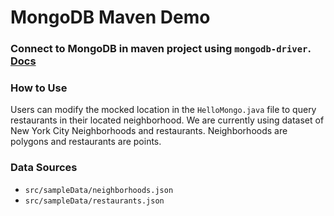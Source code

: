 # MongoDB Maven Demo


### Connect to MongoDB in maven project using `mongodb-driver`. [Docs](https://mongodb.github.io/mongo-java-driver/3.2/driver/getting-started/installation-guide/)

### How to Use
Users can modify the mocked location in the `HelloMongo.java` file to query restaurants in their located neighborhood. We are currently using dataset of 
New York City Neighborhoods and restaurants. Neighborhoods are polygons and restaurants are points. 

### Data Sources
- `src/sampleData/neighborhoods.json`
- `src/sampleData/restaurants.json`

